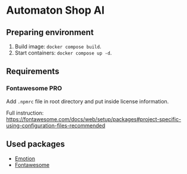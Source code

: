 # Automaton Shop AI


## Preparing environment 
1. Build image: `docker compose build`.
2. Start containers: `docker compose up -d`.


## Requirements


### Fontawesome PRO

Add `.npmrc` file in root directory and put inside license information.

Full instruction: https://fontawesome.com/docs/web/setup/packages#project-specific-using-configuration-files-recommended


## Used packages

- [Emotion](https://emotion.sh) 
- [Fontawesome](https://fontawesome.com/docs/web/setup/packages)

